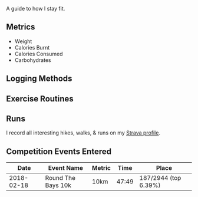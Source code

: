 A guide to how I stay fit.

## Metrics

* Weight
* Calories Burnt
* Calories Consumed
* Carbohydrates

## Logging Methods

## Exercise Routines

## Runs

I record all interesting hikes, walks, & runs on my [Strava profile](https://www.strava.com/athletes/13749221). 

## Competition Events Entered

| Date          | Event Name            | Metric    | Time      | Place                 |
| ------------- | --------------------- | --------- | --------- | --------------------- | 
| 2018-02-18    | Round The Bays 10k    | 10km      | 47:49     | 187/2944 (top 6.39%)  |
